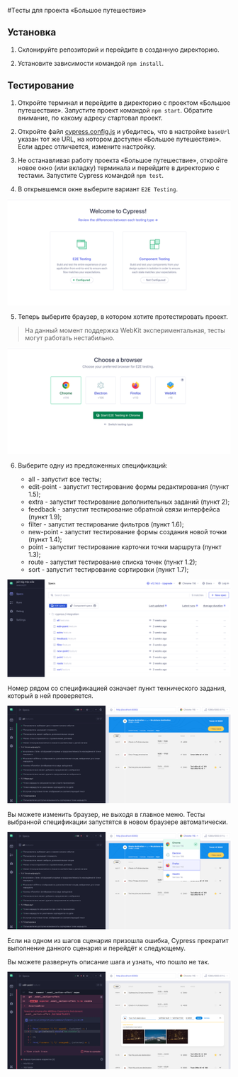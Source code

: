 #Tесты для проекта «Большое путешествие»

## Установка

1. Склонируйте репозиторий и перейдите в созданную директорию.

2. Установите зависимости командой `npm install`.

## Тестирование

1. Откройте терминал и перейдите в директорию с проектом «Большое путешествие». Запустите проект командой `npm start`. Обратите внимание, по какому адресу стартовал проект.

2. Откройте файл [cypress.config.js](cypress.config.js) и убедитесь, что в настройке `baseUrl` указан тот же URL, на котором доступен «Большое путешествие». Если адрес отличается, измените настройку.

3. Не останавливая работу проекта «Большое путешествие», откройте новое окно (или вкладку) терминала и перейдите в директорию с тестами. Запустите Cypress командой `npm test`.

4. В открывшемся окне выберите вариант `E2E Testing`.

![Приветственный экран Cypress](assets/welcome-screen.png "Приветственный экран Cypress")

5. Теперь выберите браузер, в котором хотите протестировать проект.

> На данный момент поддержка WebKit экспериментальная, тесты могут работать нестабильно.

![Экран выбора браузера](assets/browser-screen.png "Экран выбора браузера")

6. Выберите одну из предложенных спецификаций:

    - all - запустит все тесты;
    - edit-point - запустит тестирование формы редактирования (пункт 1.5);
    - extra - запустит тестирование дополнительных заданий (пункт 2);
    - feedback - запустит тестирование обратной связи интерфейса (пункт 1.9);
    - filter - запустит тестирование фильтров (пункт 1.6);
    - new-point - запустит тестирование формы создания новой точки (пункт 1.4);
    - point - запустит тестирование карточки точки маршрута (пункт 1.3);
    - route - запустит тестирование списка точек (пункт 1.2);
    - sort - запустит тестирование сортировки (пункт 1.7);


![Экран выбора спецификации](assets/spec-screen.png "Экран выбора спецификации")


Номер рядом со спецификацией означает пункт технического задания, который в ней проверяется.

![Все тесты прошли](assets/all-passed.png "Все тесты прошли")

Вы можете изменить браузер, не выходя в главное меню. Тесты выбранной спецификации запустятся в новом браузере автоматически.

![Смена браузера](assets/change-browser.png "Смена браузера")

Если на одном из шагов сценария призошла ошибка, Cypress прекратит выполнение данного сценария и перейдёт к следующему.

Вы можете развернуть описание шага и узнать, что пошло не так.

![Тест упал](assets/error-test.png "Тест упал")
